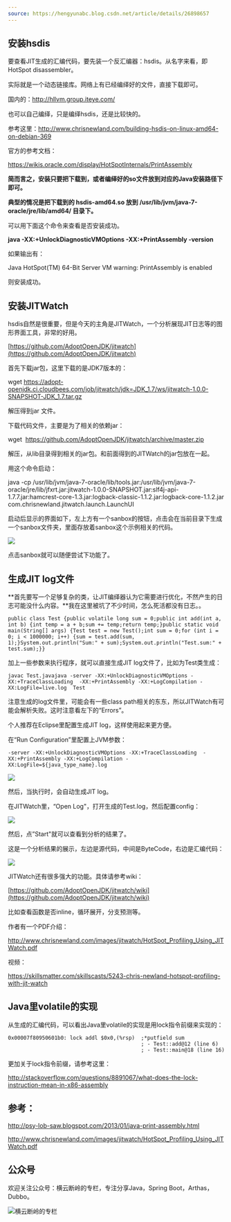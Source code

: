 ```yaml
---
source: https://hengyunabc.blog.csdn.net/article/details/26898657
---
```

## 安装hsdis

要查看JIT生成的汇编代码，要先装一个反汇编器：hsdis。从名字来看，即HotSpot disassembler。

实际就是一个动态链接库。网络上有已经编绎好的文件，直接下载即可。

国内的：http://hllvm.group.iteye.com/

也可以自己编绎，只是编绎hsdis，还是比较快的。

参考这里：http://www.chrisnewland.com/building-hsdis-on-linux-amd64-on-debian-369

官方的参考文档：

https://wikis.oracle.com/display/HotSpotInternals/PrintAssembly

**简而言之，安装只要把下载到，或者编绎好的so文件放到对应的Java安装路径下即可。**

**典型的情况是把下载到的 hsdis-amd64.so 放到 /usr/lib/jvm/java-7-oracle/jre/lib/amd64/ 目录下。**

可以用下面这个命令来查看是否安装成功。

**java -XX:+UnlockDiagnosticVMOptions -XX:+PrintAssembly -version**

如果输出有：

Java HotSpot(TM) 64-Bit Server VM warning: PrintAssembly is enabled

则安装成功。

## 安装JITWatch

hsdis自然是很重要，但是今天的主角是JITWatch，一个分析展现JIT日志等的图形界面工具，非常的好用。

[https://github.com/AdoptOpenJDK/jitwatch](https://github.com/AdoptOpenJDK/jitwatch)

首先下载jar包，这里下载的是JDK7版本的：

wget https://adopt-openjdk.ci.cloudbees.com/job/jitwatch/jdk=JDK_1.7/ws/jitwatch-1.0.0-SNAPSHOT-JDK_1.7.tar.gz

解压得到jar 文件。

下载代码文件，主要是为了相关的依赖jar：

wget  https://github.com/AdoptOpenJDK/jitwatch/archive/master.zip

解压，从lib目录得到相关的jar包。和前面得到的JITWatch的jar包放在一起。

用这个命令启动：

java -cp /usr/lib/jvm/java-7-oracle/lib/tools.jar:/usr/lib/jvm/java-7-oracle/jre/lib/jfxrt.jar:jitwatch-1.0.0-SNAPSHOT.jar:slf4j-api-1.7.7.jar:hamcrest-core-1.3.jar:logback-classic-1.1.2.jar:logback-core-1.1.2.jar com.chrisnewland.jitwatch.launch.LaunchUI

启动后显示的界面如下，左上方有一个sanbox的按钮，点击会在当前目录下生成一个sanbox文件夹，里面存放着sanbox这个示例相关的代码。

![](https://img-blog.csdn.net/20140525025847281?watermark/2/text/aHR0cDovL2Jsb2cuY3Nkbi5uZXQvaGVuZ3l1bmFiYw==/font/5a6L5L2T/fontsize/400/fill/I0JBQkFCMA==/dissolve/70/gravity/SouthEast)

点击sanbox就可以随便尝试下功能了。

## 生成JIT log文件

**首先要写一个足够复杂的类，让JIT编绎器认为它需要进行优化，不然产生的日志可能没什么内容。**我在这里被坑了不少时间，怎么死活都没有日志。。

```
public class Test {public volatile long sum = 0;public int add(int a, int b) {int temp = a + b;sum += temp;return temp;}public static void main(String[] args) {Test test = new Test();int sum = 0;for (int i = 0; i < 1000000; i++) {sum = test.add(sum, 1);}System.out.println("Sum:" + sum);System.out.println("Test.sum:" + test.sum);}}
```

加上一些参数来执行程序，就可以直接生成JIT log文件了，比如为Test类生成：

```
javac Test.javajava -server -XX:+UnlockDiagnosticVMOptions -XX:+TraceClassLoading  -XX:+PrintAssembly -XX:+LogCompilation -XX:LogFile=live.log  Test
```

注意生成的log文件里，可能会有一些class path相关的东东，所以JITWatch有可能会解析失败。这时注意看左下的“Errors”。

个人推荐在Eclipse里配置生成JIT log，这样使用起来更方便。

在“Run Configuration”里配置上JVM参数：

```
-server -XX:+UnlockDiagnosticVMOptions -XX:+TraceClassLoading  -XX:+PrintAssembly -XX:+LogCompilation -XX:LogFile=${java_type_name}.log
```

![](https://img-blog.csdn.net/20140525141541000?watermark/2/text/aHR0cDovL2Jsb2cuY3Nkbi5uZXQvaGVuZ3l1bmFiYw==/font/5a6L5L2T/fontsize/400/fill/I0JBQkFCMA==/dissolve/70/gravity/SouthEast)

然后，当执行时，会自动生成JIT log。

在JITWatch里，“Open Log"，打开生成的Test.log，然后配置config：

![](https://img-blog.csdn.net/20140525143155718?watermark/2/text/aHR0cDovL2Jsb2cuY3Nkbi5uZXQvaGVuZ3l1bmFiYw==/font/5a6L5L2T/fontsize/400/fill/I0JBQkFCMA==/dissolve/70/gravity/SouthEast)

然后，点”Start"就可以查看到分析的结果了。

这是一个分析结果的展示，左边是源代码，中间是ByteCode，右边是汇编代码：

![](https://img-blog.csdn.net/20140525144251062?watermark/2/text/aHR0cDovL2Jsb2cuY3Nkbi5uZXQvaGVuZ3l1bmFiYw==/font/5a6L5L2T/fontsize/400/fill/I0JBQkFCMA==/dissolve/70/gravity/SouthEast)

JITWatch还有很多强大的功能。具体请参考wiki：

[https://github.com/AdoptOpenJDK/jitwatch/wiki](https://github.com/AdoptOpenJDK/jitwatch/wiki)

比如查看函数是否inline，循环展开，分支预测等。

作者有一个PDF介绍：

http://www.chrisnewland.com/images/jitwatch/HotSpot_Profiling_Using_JITWatch.pdf

视频：

https://skillsmatter.com/skillscasts/5243-chris-newland-hotspot-profiling-with-jit-watch

## Java里volatile的实现

从生成的汇编代码，可以看出Java里volatile的实现是用lock指令前缀来实现的：

```
0x00007f80950601b0: lock addl $0x0,(%rsp)  ;*putfield sum
                                           ; - Test::add@12 (line 6)
                                           ; - Test::main@18 (line 16)
```

  
更加关于lock指令前缀，请参考这里：

http://stackoverflow.com/questions/8891067/what-does-the-lock-instruction-mean-in-x86-assembly

## 参考：

http://psy-lob-saw.blogspot.com/2013/01/java-print-assembly.html

http://www.chrisnewland.com/images/jitwatch/HotSpot_Profiling_Using_JITWatch.pdf

## 公众号

欢迎关注公众号：横云断岭的专栏，专注分享Java，Spring Boot，Arthas，Dubbo。

![横云断岭的专栏](https://img-blog.csdnimg.cn/20190113225220997.jpg?x-oss-process=image/watermark,type_ZmFuZ3poZW5naGVpdGk,shadow_10,text_aHR0cHM6Ly9ibG9nLmNzZG4ubmV0L2hlbmd5dW5hYmM=,size_16,color_FFFFFF,t_70)
